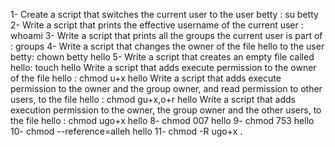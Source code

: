 1- Create a script that switches the current user to the user betty : su betty
2- Write a script that prints the effective username of the current user : whoami
3- Write a script that prints all the groups the current user is part of : groups
4- Write a script that changes the owner of the file hello to the user betty: chown betty hello
5- Write a script that creates an empty file called hello: touch hello
Write a script that adds execute permission to the owner of the file hello : chmod u+x hello
Write a script that adds execute permission to the owner and the group owner, and read permission to other users, to the file hello : chmod gu+x,o+r hello
Write a script that adds execution permission to the owner, the group owner and the other users, to the file hello : chmod ugo+x hello
8- chmod 007 hello
9- chmod 753 hello
10- chmod --reference=alleh hello
11- chmod -R ugo+x .
